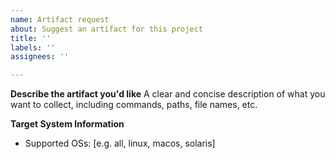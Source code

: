 ```yaml
---
name: Artifact request
about: Suggest an artifact for this project
title: ''
labels: ''
assignees: ''

---
```


**Describe the artifact you'd like**
A clear and concise description of what you want to collect, including commands, paths, file names, etc.

**Target System Information**
- Supported OSs: [e.g. all, linux, macos, solaris]
